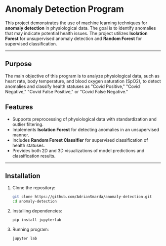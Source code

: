 # Anomaly Detection Program

This project demonstrates the use of machine learning techniques for **anomaly detection** in physiological data. The goal is to identify anomalies that may indicate potential health issues. The project utilizes **Isolation Forest** for unsupervised anomaly detection and **Random Forest** for supervised classification. 

---

## Purpose

The main objective of this program is to analyze physiological data, such as heart rate, body temperature, and blood oxygen saturation (SpO2), to detect anomalies and classify health statuses as "Covid Positive," "Covid Negative," "Covid False Positive," or "Covid False Negative."

## Features

- Supports preprocessing of physiological data with standardization and outlier filtering.
- Implements **Isolation Forest** for detecting anomalies in an unsupervised manner.
- Includes **Random Forest Classifier** for supervised classification of health statuses.
- Provides both 2D and 3D visualizations of model predictions and classification results.

---

## Installation

1. Clone the repository:
   ```bash
   git clone https://github.com/AdrianSmarda/anomaly-detection.git
   cd anomaly-detection

2. Installing dependencies:
   ```bash
   pip install jupyterlab

3. Running program:
   ```bash
   jupyter lab
   
